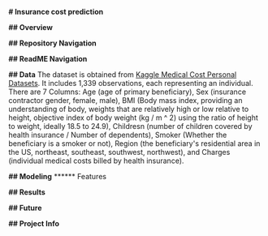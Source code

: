 **# Insurance cost prediction**


**## Overview**

**## Repository Navigation**

**## ReadME Navigation**

**## Data**
The dataset is obtained from [Kaggle Medical Cost Personal Datasets](https://www.kaggle.com/mirichoi0218/insurance). It includes 1,339 observations, each representing an individual. There are 7 Columns: Age (age of primary beneficiary), Sex (insurance contractor gender, female, male), BMI (Body mass index, providing an understanding of body, weights that are relatively high or low relative to height,
objective index of body weight (kg / m ^ 2) using the ratio of height to weight, ideally 18.5 to 24.9), Childresn (number of children covered by health insurance / Number of dependents), Smoker (Whether the beneficiary is a smoker or not), Region (the beneficiary's residential area in the US, northeast, southeast, southwest, northwest), and Charges (individual medical costs billed by health insurance).

**## Modeling**
****** Features

**## Results**

**## Future**

**## Project Info**
